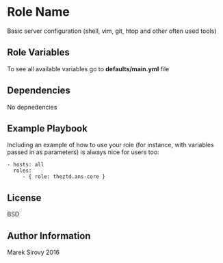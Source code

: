 Role Name
=========

Basic server configuration (shell, vim, git, htop and other often used tools)

Role Variables
--------------

To see all available variables go to **defaults/main.yml** file

Dependencies
------------

No depnedencies

Example Playbook
----------------

Including an example of how to use your role (for instance, with variables passed in as parameters) is always nice for users too:

    - hosts: all
      roles:
         - { role: theztd.ans-core }

License
-------

BSD

Author Information
------------------

Marek Sirovy 2016
